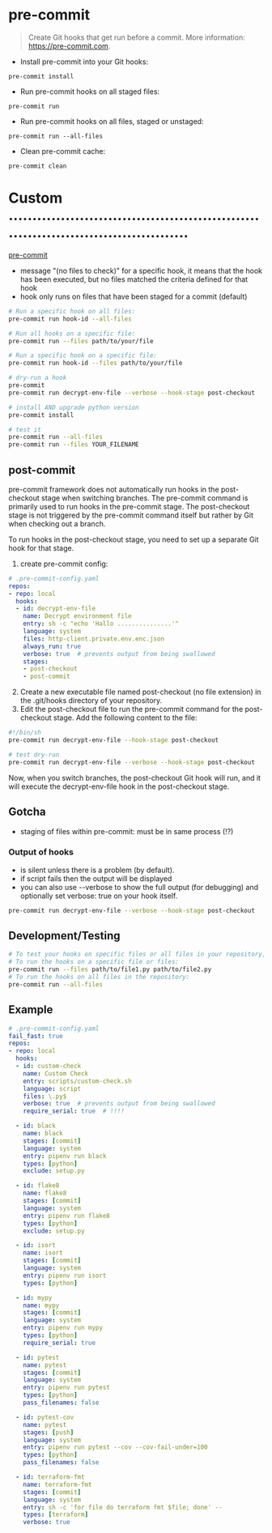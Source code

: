# pre-commit

> Create Git hooks that get run before a commit.
> More information: <https://pre-commit.com>.

- Install pre-commit into your Git hooks:

`pre-commit install`

- Run pre-commit hooks on all staged files:

`pre-commit run`

- Run pre-commit hooks on all files, staged or unstaged:

`pre-commit run --all-files`

- Clean pre-commit cache:

`pre-commit clean`


# Custom ...........................................................................................
[pre-commit](https://pre-commit.com/#creating-new-hooks)
- message "(no files to check)" for a specific hook, it means that the hook has been executed, but no files matched the criteria defined for that hook
- hook only runs on files that have been staged for a commit (default)
```bash
# Run a specific hook on all files:
pre-commit run hook-id --all-files

# Run all hooks on a specific file:
pre-commit run --files path/to/your/file

# Run a specific hook on a specific file:
pre-commit run hook-id --files path/to/your/file

# dry-run a hook
pre-commit
pre-commit run decrypt-env-file --verbose --hook-stage post-checkout

# install AND upgrade python version
pre-commit install

# test it
pre-commit run --all-files
pre-commit run --files YOUR_FILENAME
```


## post-commit
pre-commit framework does not automatically run hooks in the post-checkout stage when switching branches.
The pre-commit command is primarily used to run hooks in the pre-commit stage.
The post-checkout stage is not triggered by the pre-commit command itself but rather by Git when checking out a branch.

To run hooks in the post-checkout stage, you need to set up a separate Git hook for that stage.
1. create pre-commit config:
```yaml
# .pre-commit-config.yaml
repos:
- repo: local
  hooks:
  - id: decrypt-env-file
    name: Decrypt environment file
    entry: sh -c "echo 'Hallo ...............'"
    language: system
    files: http-client.private.env.enc.json
    always_run: true
    verbose: true  # prevents output from being swallowed
    stages:
    - post-checkout
    - post-commit
```

2. Create a new executable file named post-checkout (no file extension) in the .git/hooks directory of your repository.
3. Edit the post-checkout file to run the pre-commit command for the post-checkout stage. Add the following content to the file:
```bash
#!/bin/sh
pre-commit run decrypt-env-file --hook-stage post-checkout

# test dry-run
pre-commit run decrypt-env-file --verbose --hook-stage post-checkout
```
Now, when you switch branches, the post-checkout Git hook will run, and it will execute the decrypt-env-file hook in the post-checkout stage.



## Gotcha
- staging of files within pre-commit: must be in same process (!?)

### Output of hooks
- is silent unless there is a problem (by default).
- if script fails then the output will be displayed
- you can also use --verbose to show the full output (for debugging) and optionally set verbose: true on your hook itself.
```bash
pre-commit run decrypt-env-file --verbose --hook-stage post-checkout
```


## Development/Testing
```bash
# To test your hooks on specific files or all files in your repository, you can use one of the following commands:
# To run the hooks on a specific file or files:
pre-commit run --files path/to/file1.py path/to/file2.py
# To run the hooks on all files in the repository:
pre-commit run --all-files
```


## Example
```yaml
# .pre-commit-config.yaml
fail_fast: true
repos:
- repo: local
  hooks:
  - id: custom-check
    name: Custom Check
    entry: scripts/custom-check.sh
    language: script
    files: \.py$
    verbose: true  # prevents output from being swallowed
    require_serial: true  # !!!!

  - id: black
    name: black
    stages: [commit]
    language: system
    entry: pipenv run black
    types: [python]
    exclude: setup.py

  - id: flake8
    name: flake8
    stages: [commit]
    language: system
    entry: pipenv run flake8
    types: [python]
    exclude: setup.py

  - id: isort
    name: isort
    stages: [commit]
    language: system
    entry: pipenv run isort
    types: [python]

  - id: mypy
    name: mypy
    stages: [commit]
    language: system
    entry: pipenv run mypy
    types: [python]
    require_serial: true

  - id: pytest
    name: pytest
    stages: [commit]
    language: system
    entry: pipenv run pytest
    types: [python]
    pass_filenames: false

  - id: pytest-cov
    name: pytest
    stages: [push]
    language: system
    entry: pipenv run pytest --cov --cov-fail-under=100
    types: [python]
    pass_filenames: false

  - id: terraform-fmt
    name: terraform-fmt
    stages: [commit]
    language: system
    entry: sh -c 'for file do terraform fmt $file; done' --
    types: [terraform]
    verbose: true
```
